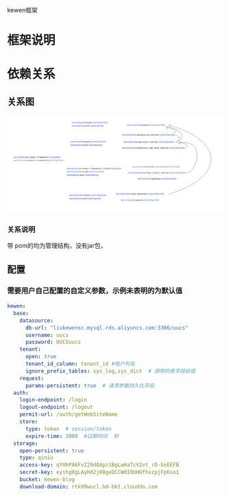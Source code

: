 
kewen框架

# 框架说明

# 依赖关系

## 关系图

![avatar](docs/项目Maven依赖关系.png)

### 关系说明

带  <packaging>pom</packaging>的均为管理结构，没有jar包，


##  配置



### 需要用户自己配置的自定义参数，示例未表明的为默认值
```yml
kewen:
  base:
    datasource:
      db-url: "liukewensc.mysql.rds.aliyuncs.com:3306/uucs"
      username: uucs
      password: UUCSuucs
    tenant:
      open: true
      tenant_id_column: tenant_id #租户列名
      ignore_prefix_tables: sys_log,sys_dict  # 排除的表字段前缀
    request:
      params-persistent: true  # 请求参数持久化开启
  auth:
    login-endpoint: /login
    logout-endpoint: /logout
    permit-url: /auth/getWebSiteName
    store: 
      type: token  # session/token
      expire-time: 2000  #过期时间  秒
  storage:
    open-persistent: true
    type: qiniu
    access-key: qYUhPA6FvZ29dQ4pz1BgLwHaTcV2vt_rD-GoEEFB
    secret-key: eyihg0gLAyHd2j08geDCCWdI0UHOfhxzpjFpKso1
    bucket: kewen-blog
    download-domain: rtk99wucl.hd-bkt.clouddn.com


```